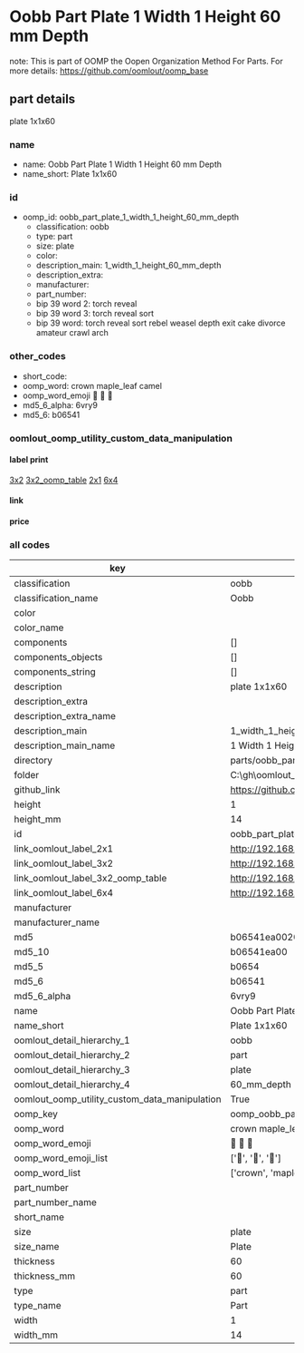 # Oobb Part Plate 1 Width 1 Height 60 mm Depth  

note: This is part of OOMP the Oopen Organization Method For Parts. For more details: https://github.com/oomlout/oomp_base

##  part details
  



plate 1x1x60



### name
* name: Oobb Part Plate 1 Width 1 Height 60 mm Depth
* name_short: Plate 1x1x60 
### id
* oomp_id: oobb_part_plate_1_width_1_height_60_mm_depth
  * classification: oobb
  * type: part
  * size: plate
  * color: 
  * description_main: 1_width_1_height_60_mm_depth
  * description_extra: 
  * manufacturer: 
  * part_number: 
  * bip 39 word 2: torch reveal
  * bip 39 word 3: torch reveal sort
  * bip 39 word: torch reveal sort rebel weasel depth exit cake divorce amateur crawl arch

### other_codes
* short_code: 
* oomp_word: crown maple_leaf camel
* oomp_word_emoji :crown: :maple_leaf: :camel:
* md5_6_alpha: 6vry9
* md5_6: b06541






### oomlout_oomp_utility_custom_data_manipulation
#### label print
[3x2](http://192.168.1.245:1112/?label=oomp%206vry9)
[3x2_oomp_table](http://192.168.1.108:1112/?label=oomp%206vry9)
[2x1](http://192.168.1.242:1112/?label=oomp%206vry9)
[6x4](http://192.168.1.55:1112/?label=oomp%206vry9)    

#### link

                              

#### price







### all codes 
| key | value |  
| --- | --- |  
| classification | oobb |  
| classification_name | Oobb |  
| color |  |  
| color_name |  |  
| components | [] |  
| components_objects | [] |  
| components_string | [] |  
| description | plate 1x1x60 |  
| description_extra |  |  
| description_extra_name |  |  
| description_main | 1_width_1_height_60_mm_depth |  
| description_main_name | 1 Width 1 Height 60 mm Depth |  
| directory | parts/oobb_part_plate_1_width_1_height_60_mm_depth |  
| folder | C:\gh\oomlout_oobb_version_4_generated_parts\things\oobb_part_plate_1_width_1_height_60_mm_depth |  
| github_link | https://github.com/oomlout/oomlout_oomp_part_src/tree/main/parts/oobb_part_plate_1_width_1_height_60_mm_depth |  
| height | 1 |  
| height_mm | 14 |  
| id | oobb_part_plate_1_width_1_height_60_mm_depth |  
| link_oomlout_label_2x1 | http://192.168.1.242:1112/?label=oomp%206vry9 |  
| link_oomlout_label_3x2 | http://192.168.1.245:1112/?label=oomp%206vry9 |  
| link_oomlout_label_3x2_oomp_table | http://192.168.1.108:1112/?label=oomp%206vry9 |  
| link_oomlout_label_6x4 | http://192.168.1.55:1112/?label=oomp%206vry9 |  
| manufacturer |  |  
| manufacturer_name |  |  
| md5 | b06541ea002049fcecfc4b339f2e1f2a |  
| md5_10 | b06541ea00 |  
| md5_5 | b0654 |  
| md5_6 | b06541 |  
| md5_6_alpha | 6vry9 |  
| name | Oobb Part Plate 1 Width 1 Height 60 mm Depth |  
| name_short | Plate 1x1x60  |  
| oomlout_detail_hierarchy_1 | oobb |  
| oomlout_detail_hierarchy_2 | part |  
| oomlout_detail_hierarchy_3 | plate |  
| oomlout_detail_hierarchy_4 | 60_mm_depth |  
| oomlout_oomp_utility_custom_data_manipulation | True |  
| oomp_key | oomp_oobb_part_plate_1_width_1_height_60_mm_depth |  
| oomp_word | crown maple_leaf camel |  
| oomp_word_emoji | :crown: :maple_leaf: :camel: |  
| oomp_word_emoji_list | [':crown:', ':maple_leaf:', ':camel:'] |  
| oomp_word_list | ['crown', 'maple_leaf', 'camel'] |  
| part_number |  |  
| part_number_name |  |  
| short_name |  |  
| size | plate |  
| size_name | Plate |  
| thickness | 60 |  
| thickness_mm | 60 |  
| type | part |  
| type_name | Part |  
| width | 1 |  
| width_mm | 14 |  
